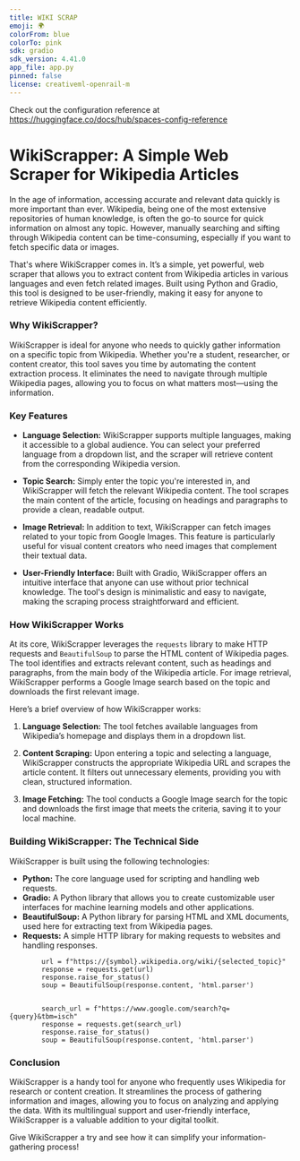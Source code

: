 ```yaml
---
title: WIKI SCRAP
emoji: 🌍
colorFrom: blue
colorTo: pink
sdk: gradio
sdk_version: 4.41.0
app_file: app.py
pinned: false
license: creativeml-openrail-m
---
```


Check out the configuration reference at https://huggingface.co/docs/hub/spaces-config-reference


# WikiScrapper: A Simple Web Scraper for Wikipedia Articles

In the age of information, accessing accurate and relevant data quickly is more important than ever. Wikipedia, being one of the most extensive repositories of human knowledge, is often the go-to source for quick information on almost any topic. However, manually searching and sifting through Wikipedia content can be time-consuming, especially if you want to fetch specific data or images. 

That's where WikiScrapper comes in. It’s a simple, yet powerful, web scraper that allows you to extract content from Wikipedia articles in various languages and even fetch related images. Built using Python and Gradio, this tool is designed to be user-friendly, making it easy for anyone to retrieve Wikipedia content efficiently.

### Why WikiScrapper?

WikiScrapper is ideal for anyone who needs to quickly gather information on a specific topic from Wikipedia. Whether you're a student, researcher, or content creator, this tool saves you time by automating the content extraction process. It eliminates the need to navigate through multiple Wikipedia pages, allowing you to focus on what matters most—using the information.

### Key Features

- **Language Selection:** WikiScrapper supports multiple languages, making it accessible to a global audience. You can select your preferred language from a dropdown list, and the scraper will retrieve content from the corresponding Wikipedia version.

- **Topic Search:** Simply enter the topic you're interested in, and WikiScrapper will fetch the relevant Wikipedia content. The tool scrapes the main content of the article, focusing on headings and paragraphs to provide a clean, readable output.

- **Image Retrieval:** In addition to text, WikiScrapper can fetch images related to your topic from Google Images. This feature is particularly useful for visual content creators who need images that complement their textual data.

- **User-Friendly Interface:** Built with Gradio, WikiScrapper offers an intuitive interface that anyone can use without prior technical knowledge. The tool's design is minimalistic and easy to navigate, making the scraping process straightforward and efficient.

### How WikiScrapper Works

At its core, WikiScrapper leverages the `requests` library to make HTTP requests and `BeautifulSoup` to parse the HTML content of Wikipedia pages. The tool identifies and extracts relevant content, such as headings and paragraphs, from the main body of the Wikipedia article. For image retrieval, WikiScrapper performs a Google Image search based on the topic and downloads the first relevant image.

Here’s a brief overview of how WikiScrapper works:

1. **Language Selection:** The tool fetches available languages from Wikipedia’s homepage and displays them in a dropdown list.

2. **Content Scraping:** Upon entering a topic and selecting a language, WikiScrapper constructs the appropriate Wikipedia URL and scrapes the article content. It filters out unnecessary elements, providing you with clean, structured information.

3. **Image Fetching:** The tool conducts a Google Image search for the topic and downloads the first image that meets the criteria, saving it to your local machine.

### Building WikiScrapper: The Technical Side

WikiScrapper is built using the following technologies:

- **Python:** The core language used for scripting and handling web requests.
- **Gradio:** A Python library that allows you to create customizable user interfaces for machine learning models and other applications.
- **BeautifulSoup:** A Python library for parsing HTML and XML documents, used here for extracting text from Wikipedia pages.
- **Requests:** A simple HTTP library for making requests to websites and handling responses.

```
        url = f"https://{symbol}.wikipedia.org/wiki/{selected_topic}"
        response = requests.get(url)
        response.raise_for_status()
        soup = BeautifulSoup(response.content, 'html.parser')

 
        search_url = f"https://www.google.com/search?q={query}&tbm=isch"
        response = requests.get(search_url)
        response.raise_for_status()
        soup = BeautifulSoup(response.content, 'html.parser')

```

### Conclusion

WikiScrapper is a handy tool for anyone who frequently uses Wikipedia for research or content creation. It streamlines the process of gathering information and images, allowing you to focus on analyzing and applying the data. With its multilingual support and user-friendly interface, WikiScrapper is a valuable addition to your digital toolkit.

Give WikiScrapper a try and see how it can simplify your information-gathering process!
